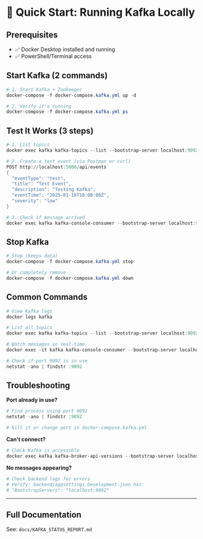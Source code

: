 # 🚀 Quick Start: Running Kafka Locally

## Prerequisites
- ✅ Docker Desktop installed and running
- ✅ PowerShell/Terminal access

## Start Kafka (2 commands)

```powershell
# 1. Start Kafka + Zookeeper
docker-compose -f docker-compose.kafka.yml up -d

# 2. Verify it's running
docker-compose -f docker-compose.kafka.yml ps
```

## Test It Works (3 steps)

```powershell
# 1. List topics
docker exec kafka kafka-topics --list --bootstrap-server localhost:9092

# 2. Create a test event (via Postman or curl)
POST http://localhost:5000/api/events
{
  "eventType": "test",
  "title": "Test Event",
  "description": "Testing Kafka",
  "eventTime": "2025-01-16T10:00:00Z",
  "severity": "low"
}

# 3. Check if message arrived
docker exec kafka kafka-console-consumer --bootstrap-server localhost:9092 --topic port-events --from-beginning --max-messages 1
```

## Stop Kafka

```powershell
# Stop (keeps data)
docker-compose -f docker-compose.kafka.yml stop

# Or completely remove
docker-compose -f docker-compose.kafka.yml down
```

## Common Commands

```powershell
# View Kafka logs
docker logs kafka

# List all topics
docker exec kafka kafka-topics --list --bootstrap-server localhost:9092

# Watch messages in real-time
docker exec -it kafka kafka-console-consumer --bootstrap-server localhost:9092 --topic container-events --from-beginning

# Check if port 9092 is in use
netstat -ano | findstr :9092
```

## Troubleshooting

**Port already in use?**
```powershell
# Find process using port 9092
netstat -ano | findstr :9092

# Kill it or change port in docker-compose.kafka.yml
```

**Can't connect?**
```powershell
# Check Kafka is accessible
docker exec kafka kafka-broker-api-versions --bootstrap-server localhost:9092
```

**No messages appearing?**
```powershell
# Check backend logs for errors
# Verify: backend/appsettings.Development.json has:
# "BootstrapServers": "localhost:9092"
```

---

## Full Documentation
See: `docs/KAFKA_STATUS_REPORT.md`
